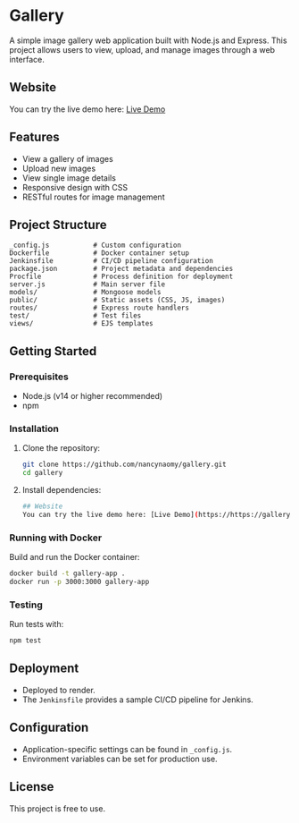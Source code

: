 # Gallery

A simple image gallery web application built with Node.js and Express. This project allows users to view, upload, and manage images through a web interface.

## Website
   You can try the live demo here: [Live Demo](https://https://gallery2-8u49.onrender.com/)

## Features
- View a gallery of images
- Upload new images
- View single image details
- Responsive design with CSS
- RESTful routes for image management

## Project Structure
```
_config.js           # Custom configuration
Dockerfile           # Docker container setup
Jenkinsfile          # CI/CD pipeline configuration
package.json         # Project metadata and dependencies
Procfile             # Process definition for deployment
server.js            # Main server file
models/              # Mongoose models
public/              # Static assets (CSS, JS, images)
routes/              # Express route handlers
test/                # Test files
views/               # EJS templates
```

## Getting Started

### Prerequisites
- Node.js (v14 or higher recommended)
- npm

### Installation
1. Clone the repository:
   ```bash
   git clone https://github.com/nancynaomy/gallery.git
   cd gallery
   ```
   
2. Install dependencies:
   ```bash
   ## Website
   You can try the live demo here: [Live Demo](https://https://gallery2-8u49.onrender.com/)

### Running with Docker
Build and run the Docker container:
```bash
docker build -t gallery-app .
docker run -p 3000:3000 gallery-app
```

### Testing
Run tests with:
```bash
npm test
```

## Deployment
- Deployed to render.
- The `Jenkinsfile` provides a sample CI/CD pipeline for Jenkins.

## Configuration
- Application-specific settings can be found in `_config.js`.
- Environment variables can be set for production use.

## License
This project is free to use.
